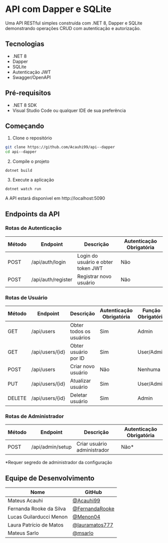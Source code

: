 # API com Dapper e SQLite

Uma API RESTful simples construída com .NET 8, Dapper e SQLite demonstrando operações CRUD com autenticação e autorização.

## Tecnologias

- .NET 8
- Dapper
- SQLite
- Autenticação JWT
- Swagger/OpenAPI

## Pré-requisitos

- .NET 8 SDK
- Visual Studio Code ou qualquer IDE de sua preferência

## Começando

1. Clone o repositório

```bash
git clone https://github.com/Acauhi99/api--dapper
cd api--dapper
```

2. Compile o projeto

```dotnetcli
dotnet build
```

3. Execute a aplicação

```dotnetcli
dotnet watch run
```

A API estará disponível em http://localhost:5090

## Endpoints da API

### Rotas de Autenticação

| Método | Endpoint           | Descrição                          | Autenticação Obrigatória |
| ------ | ------------------ | ---------------------------------- | ------------------------ |
| POST   | /api/auth/login    | Login do usuário e obter token JWT | Não                      |
| POST   | /api/auth/register | Registrar novo usuário             | Não                      |

### Rotas de Usuário

| Método | Endpoint        | Descrição               | Autenticação Obrigatória | Função Obrigatória |
| ------ | --------------- | ----------------------- | ------------------------ | ------------------ |
| GET    | /api/users      | Obter todos os usuários | Sim                      | Admin              |
| GET    | /api/users/{id} | Obter usuário por ID    | Sim                      | User/Admin         |
| POST   | /api/users      | Criar novo usuário      | Não                      | Nenhuma            |
| PUT    | /api/users/{id} | Atualizar usuário       | Sim                      | User/Admin         |
| DELETE | /api/users/{id} | Deletar usuário         | Sim                      | Admin              |

### Rotas de Administrador

| Método | Endpoint         | Descrição                   | Autenticação Obrigatória |
| ------ | ---------------- | --------------------------- | ------------------------ |
| POST   | /api/admin/setup | Criar usuário administrador | Não\*                    |

\*Requer segredo de administrador da configuração

## Equipe de Desenvolvimento

| Nome                    | GitHub                                             |
| ----------------------- | -------------------------------------------------- |
| Mateus Acauhi           | [@Acauhi99](https://github.com/Acauhi99)           |
| Fernanda Rooke da Silva | [@FernandaRooke](https://github.com/FernandaRooke) |
| Lucas Guilarducci Menon | [@Menon04](https://github.com/Menon04)             |
| Laura Patrício de Matos | [@lauramatos777](https://github.com/lauramatos777) |
| Mateus Sarlo            | [@msarlo](https://github.com/msarlo)               |
